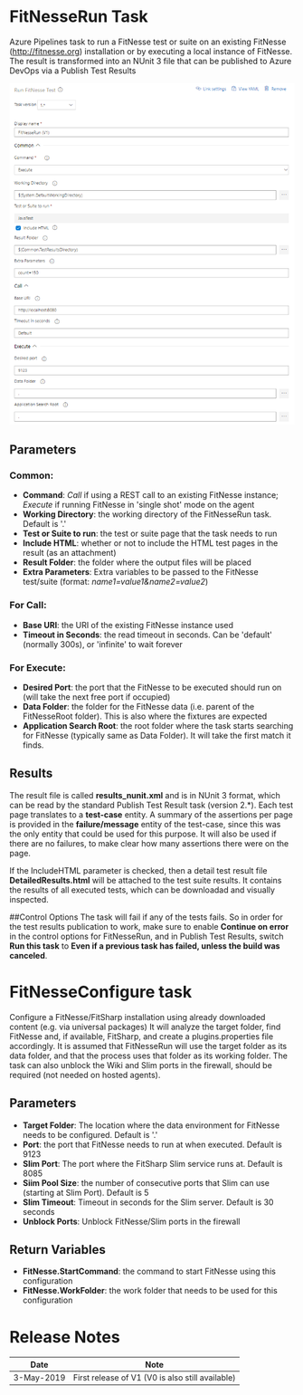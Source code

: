 # FitNesseRun Task
Azure Pipelines task to run a FitNesse test or suite on an existing FitNesse (http://fitnesse.org) installation or by executing a local instance of FitNesse. The result is transformed into an NUnit 3 file that can be published to Azure DevOps via a Publish Test Results 

![FitNesseRun parameters](Screenshot-ParametersV1.png)

## Parameters
### Common:
- **Command**: *Call* if using a REST call to an existing FitNesse instance; *Execute* if running FitNesse in 'single shot' mode on the agent
- **Working Directory**: the working directory of the FitNesseRun task. Default is '.'
- **Test or Suite to run**: the test or suite page that the task needs to run
- **Include HTML**: whether or not to include the HTML test pages in the result (as an attachment)
- **Result Folder**: the folder where the output files will be placed
- **Extra Parameters**: Extra variables to be passed to the FitNesse test/suite (format: *name1=value1&name2=value2*)

### For Call:
- **Base URI**: the URI of the existing FitNesse instance used
- **Timeout in Seconds**: the read timeout in seconds. Can be 'default' (normally 300s), or 'infinite' to wait forever

### For Execute:
- **Desired Port**: the port that the FitNesse to be executed should run on (will take the next free port if occupied)
- **Data Folder**: the folder for the FitNesse data (i.e. parent of the FitNesseRoot folder). This is also where the fixtures are expected
- **Application Search Root**: the root folder where the task starts searching for FitNesse (typically same as Data Folder). It will take the first match it finds.

## Results
The result file is called **results_nunit.xml** and is in NUnit 3 format, which can be read by the standard Publish Test Result task (version 2.\*). Each test page translates to a **test-case** entity. A summary of the assertions per page is provided in the **failure/message** entity of the test-case, since this was the only entity that could be used for this purpose. It will also be used if there are no failures, to make clear how many assertions there were on the page. 

If the IncludeHTML parameter is checked, then a detail test result file **DetailedResults.html** will be attached to the test suite results. It contains the results of all executed tests, which can be downloadad and visually inspected.

##Control Options
The task will fail if any of the tests fails. So in order for the test results publication to work, make sure to enable **Continue on error** in the control options for FitNesseRun, and in Publish Test Results, switch **Run this task** to **Even if a previous task has failed, unless the build was canceled**.

# FitNesseConfigure task
Configure a FitNesse/FitSharp installation using already downloaded content (e.g. via universal packages)
It will analyze the target folder, find FitNesse and, if available, FitSharp, and create a plugins.properties file accordingly.
It is assumed that FitNesseRun will use the target folder as its data folder, and that the process uses that folder as its working folder.
The task can also unblock the Wiki and Slim ports in the firewall, should be required (not needed on hosted agents).

## Parameters	
- **Target Folder**: The location where the data environment for FitNesse needs to be configured. Default is '.'
- **Port**: the port that FitNesse needs to run at when executed. Default is 9123
- **Slim Port**: The port where the FitSharp Slim service runs at. Default is 8085
- **Siim Pool Size**: the number of consecutive ports that Slim can use (starting at Slim Port). Default is 5
- **Slim Timeout**: Timeout in seconds for the Slim server. Default is 30 seconds
- **Unblock Ports**: Unblock FitNesse/Slim ports in the firewall

## Return Variables
- **FitNesse.StartCommand**: the command to start FitNesse using this configuration
- **FitNesse.WorkFolder**: the work folder that needs to be used for this configuration

# Release Notes
|Date|Note|
|---|---|
|3-May-2019|First release of V1 (V0 is also still available)|